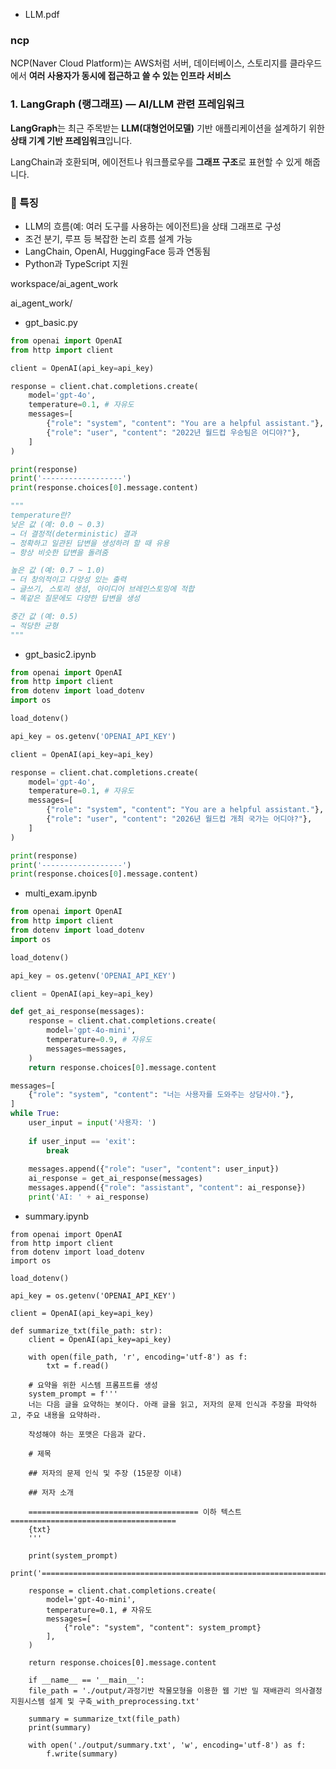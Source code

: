 - LLM.pdf

### ncp

NCP(Naver Cloud Platform)는 AWS처럼 서버, 데이터베이스, 스토리지를 클라우드에서 **여러 사용자가 동시에 접근하고 쓸 수 있는 인프라 서비스**

### 1. **LangGraph (랭그래프)** — **AI/LLM 관련 프레임워크**

**LangGraph**는 최근 주목받는 **LLM(대형언어모델)** 기반 애플리케이션을 설계하기 위한 **상태 기계 기반 프레임워크**입니다.

LangChain과 호환되며, 에이전트나 워크플로우를 **그래프 구조**로 표현할 수 있게 해줍니다.

### 🔹 특징

- LLM의 흐름(예: 여러 도구를 사용하는 에이전트)을 상태 그래프로 구성
- 조건 분기, 루프 등 복잡한 논리 흐름 설계 가능
- LangChain, OpenAI, HuggingFace 등과 연동됨
- Python과 TypeScript 지원

workspace/ai_agent_work

ai_agent_work/

- gpt_basic.py

```python
from openai import OpenAI
from http import client

client = OpenAI(api_key=api_key)

response = client.chat.completions.create(
    model='gpt-4o',
    temperature=0.1, # 자유도
    messages=[
        {"role": "system", "content": "You are a helpful assistant."},
        {"role": "user", "content": "2022년 월드컵 우승팀은 어디야?"},
    ]
)

print(response)
print('------------------')
print(response.choices[0].message.content)

"""
temperature란?
낮은 값 (예: 0.0 ~ 0.3)
→ 더 결정적(deterministic) 결과
→ 정확하고 일관된 답변을 생성하려 할 때 유용
→ 항상 비슷한 답변을 돌려줌

높은 값 (예: 0.7 ~ 1.0)
→ 더 창의적이고 다양성 있는 출력
→ 글쓰기, 스토리 생성, 아이디어 브레인스토밍에 적합
→ 똑같은 질문에도 다양한 답변을 생성

중간 값 (예: 0.5)
→ 적당한 균형
"""
```

- gpt_basic2.ipynb

```python
from openai import OpenAI
from http import client
from dotenv import load_dotenv
import os

load_dotenv()

api_key = os.getenv('OPENAI_API_KEY')

client = OpenAI(api_key=api_key)

response = client.chat.completions.create(
    model='gpt-4o',
    temperature=0.1, # 자유도
    messages=[
        {"role": "system", "content": "You are a helpful assistant."},
        {"role": "user", "content": "2026년 월드컵 개최 국가는 어디야?"},
    ]
)

print(response)
print('------------------')
print(response.choices[0].message.content)
```

- multi_exam.ipynb

```python
from openai import OpenAI
from http import client
from dotenv import load_dotenv
import os

load_dotenv()

api_key = os.getenv('OPENAI_API_KEY')

client = OpenAI(api_key=api_key)

def get_ai_response(messages):
    response = client.chat.completions.create(
        model='gpt-4o-mini',
        temperature=0.9, # 자유도
        messages=messages,
    )
    return response.choices[0].message.content

messages=[
    {"role": "system", "content": "너는 사용자를 도와주는 상담사야."},
]
while True:
    user_input = input('사용자: ')
    
    if user_input == 'exit':
        break
    
    messages.append({"role": "user", "content": user_input})
    ai_response = get_ai_response(messages)
    messages.append({"role": "assistant", "content": ai_response})
    print('AI: ' + ai_response)
```

- summary.ipynb
```
from openai import OpenAI
from http import client
from dotenv import load_dotenv
import os

load_dotenv()

api_key = os.getenv('OPENAI_API_KEY')

client = OpenAI(api_key=api_key)

def summarize_txt(file_path: str):
    client = OpenAI(api_key=api_key)
    
    with open(file_path, 'r', encoding='utf-8') as f:
        txt = f.read()
        
    # 요약을 위한 시스템 프롬프트를 생성
    system_prompt = f'''
    너는 다음 글을 요약하는 봇이다. 아래 글을 읽고, 저자의 문제 인식과 주장을 파악하고, 주요 내용을 요약하라.
    
    작성해야 하는 포맷은 다음과 같다.
    
    # 제목
    
    ## 저자의 문제 인식 및 주장 (15문장 이내)
    
    ## 저자 소개
    
    ====================================== 이하 텍스트 =====================================
    {txt}
    '''
    
    print(system_prompt)
    print('===================================================================')
    
    response = client.chat.completions.create(
        model='gpt-4o-mini',
        temperature=0.1, # 자유도
        messages=[
            {"role": "system", "content": system_prompt}
        ],
    )
    
    return response.choices[0].message.content
    
    if __name__ == '__main__':
    file_path = './output/과정기반 작물모형을 이용한 웹 기반 밀 재배관리 의사결정 지원시스템 설계 및 구축_with_preprocessing.txt'
    
    summary = summarize_txt(file_path)
    print(summary)
    
    with open('./output/summary.txt', 'w', encoding='utf-8') as f:
        f.write(summary)
```
